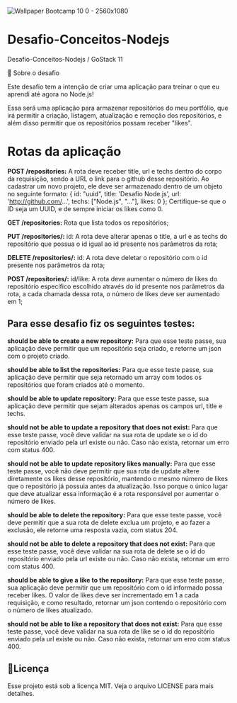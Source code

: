 ![Wallpaper Bootcamp 10 0 - 2560x1080](https://user-images.githubusercontent.com/59901617/82763228-7d5f8780-9ddc-11ea-8704-ef6edf6c88ca.png)

# Desafio-Conceitos-Nodejs
Desafio-Conceitos-Nodejs / GoStack 11


🚀 Sobre o desafio
 
Este desafio tem a intenção de criar uma aplicação para treinar o que eu aprendi até agora no Node.js!

Essa será uma aplicação para armazenar repositórios do meu portfólio, que irá permitir a criação, listagem, atualização e remoção dos repositórios, e além disso permitir que os repositórios possam receber "likes".

<H1>Rotas da aplicação</H1>

 <b>POST /repositories:</b> A rota deve receber title, url e techs dentro do corpo da requisição, sendo a URL o link para o github desse repositório. Ao cadastrar um novo projeto, ele deve ser armazenado dentro de um objeto no seguinte formato: { id: "uuid", title: 'Desafio Node.js', url: 'http://github.com/...', techs: ["Node.js", "..."], likes: 0 }; Certifique-se que o ID seja um UUID, e de sempre iniciar os likes como 0. 
 
<b>GET /repositories:</b> Rota que lista todos os repositórios;
 
<b>PUT /repositories/:</b> id: A rota deve alterar apenas o title, a url e as techs do repositório que possua o id igual ao id presente nos parâmetros da rota;
 
<b>DELETE /repositories/:</b> id: A rota deve deletar o repositório com o id presente nos parâmetros da rota;
 
<b>POST /repositories/:</b> id/like: A rota deve aumentar o número de likes do repositório específico escolhido através do id presente nos parâmetros da rota, a cada chamada dessa rota, o número de likes deve ser aumentado em 1;
 
<H2>Para esse desafio fiz os seguintes testes: </H2>

<b>should be able to create a new repository:</b> Para que esse teste passe, sua aplicação deve permitir que um repositório seja criado, e retorne um json com o projeto criado.

<b>should be able to list the repositories:</b> Para que esse teste passe, sua aplicação deve permitir que seja retornado um array com todos os repositórios que foram criados até o momento.

<b>should be able to update repository:</b> Para que esse teste passe, sua aplicação deve permitir que sejam alterados apenas os campos url, title e techs.

<b>should not be able to update a repository that does not exist:</b> Para que esse teste passe, você deve validar na sua rota de update se o id do repositório enviado pela url existe ou não. Caso não exista, retornar um erro com status 400.

<b>should not be able to update repository likes manually:</b> Para que esse teste passe, você não deve permitir que sua rota de update altere diretamente os likes desse repositório, mantendo o mesmo número de likes que o repositório já possuia antes da atualização. Isso porque o único lugar que deve atualizar essa informação é a rota responsável por aumentar o número de likes.

<b>should be able to delete the repository:</b> Para que esse teste passe, você deve permitir que a sua rota de delete exclua um projeto, e ao fazer a exclusão, ele retorne uma resposta vazia, com status 204.

<b>should not be able to delete a repository that does not exist:</b> Para que esse teste passe, você deve validar na sua rota de delete se o id do repositório enviado pela url existe ou não. Caso não exista, retornar um erro com status 400.

<b>should be able to give a like to the repository:</b> Para que esse teste passe, sua aplicação deve permitir que um repositório com o id informado possa receber likes. O valor de likes deve ser incrementado em 1 a cada requisição, e como resultado, retornar um json contendo o repositório com o número de likes atualizado.

<b>should not be able to like a repository that does not exist:</b> Para que esse teste passe, você deve validar na sua rota de like se o id do repositório enviado pela url existe ou não. Caso não exista, retornar um erro com status 400.


<H2>📝Licença</H2>
Esse projeto está sob a licença MIT. Veja o arquivo LICENSE para mais detalhes.
